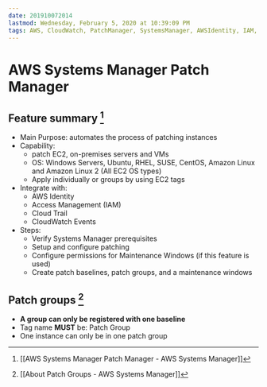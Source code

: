 ```yaml
---
date: 201910072014
lastmod: Wednesday, February 5, 2020 at 10:39:09 PM
tags: AWS, CloudWatch, PatchManager, SystemsManager, AWSIdentity, IAM, CloudTrail
---
```

# AWS Systems Manager Patch Manager


## Feature summary [^B1311C9F797A]
* Main Purpose: automates the process of patching instances
* Capability:
	* patch EC2, on-premises servers and VMs
	* OS: Windows Servers, Ubuntu, RHEL, SUSE, CentOS, Amazon Linux and Amazon Linux 2 (All EC2 OS types)
	* Apply individually or groups by using EC2 tags
* Integrate with:
	* AWS Identity
	* Access Management (IAM)
	* Cloud Trail
	* CloudWatch Events
* Steps:
	* Verify Systems Manager prerequisites
	* Setup and configure patching
	* Configure permissions for Maintenance Windows (if this feature is used)
	* Create patch baselines, patch groups, and a maintenance windows

## Patch groups [^361A1419BF2B]
* **A group can only be registered with one baseline**
* Tag name **MUST** be: Patch Group
* One instance can only be in one patch group


[^361A1419BF2B]: [[About Patch Groups - AWS Systems Manager]]

[^B1311C9F797A]: [[AWS Systems Manager Patch Manager - AWS Systems Manager]]